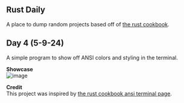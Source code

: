 ## Rust Daily
A place to dump random projects based off of [the rust cookbook](https://rust-lang-nursery.github.io/rust-cookbook/).  

## Day 4 (5-9-24)
A simple program to show off ANSI colors and styling in the terminal.

**Showcase**  
![image](https://github.com/sstock2005/rust-daily/assets/144393153/2500c5f8-3200-49bf-9511-3d7da4e27db9)


**Credit**  
This project was inspired by [the rust cookbook ansi terminal page](https://rust-lang-nursery.github.io/rust-cookbook/cli/ansi_terminal.html).
